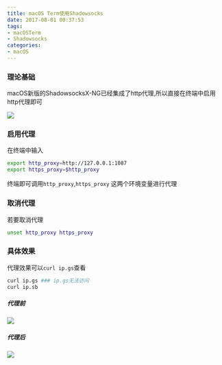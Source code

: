 ```yaml
---
title: macOS Term使用Shadowsocks
date: 2017-08-01 00:37:53
tags:
- macOSTerm
- Shadowsocks
categories:
- macOS
---
```


### 理论基础

macOS新版的ShadowsocksX-NG已经集成了http代理,所以直接在终端中启用http代理即可

![](https://ws4.sinaimg.cn/large/006tKfTcly1fi3jl0lozkj30di09taat.jpg)

### 启用代理

在终端中输入

```bash
export http_proxy=http://127.0.0.1:1087
export https_proxy=$http_proxy
```

终端即可调用`http_proxy`,`https_proxy` 这两个环境变量进行代理

### 取消代理

若要取消代理

```bash
unset http_proxy https_proxy
```

###  具体效果

代理效果可以`curl ip.gs`查看

```bash
curl ip.gs ### ip.gs无法访问
curl ip.sb
```

##### 代理前

![](https://ws3.sinaimg.cn/large/006tKfTcly1fi3jreoeskj30uu0970vs.jpg)

##### 代理后

![](https://ws3.sinaimg.cn/large/006tKfTcly1fi3jtx9nzgj30uq09c788.jpg)